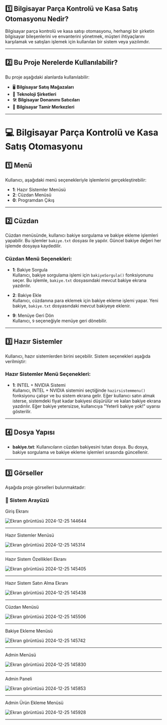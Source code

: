 

## 1️⃣ Bilgisayar Parça Kontrolü ve Kasa Satış Otomasyonu Nedir? 
Bilgisayar parça kontrolü ve kasa satışı otomasyonu, herhangi bir şirketin bilgisayar bileşenlerini ve envanterini yönetmek, müşteri ihtiyaçlarını karşılamak ve satışları işlemek için kullanılan bir sistem veya yazılımdır.

---

## 2️⃣ Bu Proje Nerelerde Kullanılabilir? 
Bu proje aşağıdaki alanlarda kullanılabilir:
- 🖥️ **Bilgisayar Satış Mağazaları**
- 🏢 **Teknoloji Şirketleri**
- 🛠️ **Bilgisayar Donanımı Satıcıları**
- 🔧 **Bilgisayar Tamir Merkezleri**

---

# 💻 Bilgisayar Parça Kontrolü ve Kasa Satış Otomasyonu

## 1️⃣ Menü

Kullanıcı, aşağıdaki menü seçenekleriyle işlemlerini gerçekleştirebilir:

- **1**: Hazır Sistemler Menüsü  
- **2**: Cüzdan Menüsü  
- **0**: Programdan Çıkış

---

## 2️⃣ Cüzdan

Cüzdan menüsünde, kullanıcı bakiye sorgulama ve bakiye ekleme işlemleri yapabilir. Bu işlemler `bakiye.txt` dosyası ile yapılır. Güncel bakiye değeri her işlemde dosyaya kaydedilir.

### **Cüzdan Menü Seçenekleri:**
- **1**: Bakiye Sorgula  
  Kullanıcı, bakiye sorgulama işlemi için `bakiyeSorgula()` fonksiyonunu seçer. Bu işlemle, `bakiye.txt` dosyasındaki mevcut bakiye ekrana yazdırılır.
  
- **2**: Bakiye Ekle  
  Kullanıcı, cüzdanına para eklemek için bakiye ekleme işlemi yapar. Yeni bakiye, `bakiye.txt` dosyasındaki mevcut bakiyeye eklenir.

- **9**: Menüye Geri Dön  
  Kullanıcı, `9` seçeneğiyle menüye geri dönebilir.

---

## 3️⃣ Hazır Sistemler

Kullanıcı, hazır sistemlerden birini seçebilir. Sistem seçenekleri aşağıda verilmiştir:

### **Hazır Sistemler Menü Seçenekleri:**
- **1**: INTEL + NVIDIA Sistemi  
  Kullanıcı, INTEL + NVIDIA sistemini seçtiğinde `hazirsistemmenu()` fonksiyonu çalışır ve bu sistem ekrana gelir. Eğer kullanıcı satın almak isterse, sistemdeki fiyat kadar bakiyesi düşürülür ve kalan bakiye ekrana yazdırılır. Eğer bakiye yetersizse, kullanıcıya "Yeterli bakiye yok!" uyarısı gösterilir.

---

## 4️⃣ Dosya Yapısı

- **bakiye.txt**: Kullanıcıların cüzdan bakiyesini tutan dosya. Bu dosya, bakiye sorgulama ve bakiye ekleme işlemleri sırasında güncellenir.

---
## 3️⃣ Görseller
Aşağıda proje görselleri bulunmaktadır:

### 📌 Sistem Arayüzü
Giriş Ekranı 

![Ekran görüntüsü 2024-12-25 144644](https://github.com/user-attachments/assets/9948140c-3574-4966-b0ae-0bbd5ba2ec3c)


---
Hazır Sistemler Menüsü

![Ekran görüntüsü 2024-12-25 145314](https://github.com/user-attachments/assets/125f1309-abb3-493b-9732-2230995b1ba0)


---
Hazır Sistem Özellikleri Ekranı

![Ekran görüntüsü 2024-12-25 145405](https://github.com/user-attachments/assets/82fd791c-7dd7-4414-afe2-f10bf8a3b4e7)


---
Hazır Sistem Satın Alma Ekranı 

![Ekran görüntüsü 2024-12-25 145438](https://github.com/user-attachments/assets/efc305b1-62d6-42c3-bee5-a95167db058c)


---
Cüzdan Menüsü

![Ekran görüntüsü 2024-12-25 145506](https://github.com/user-attachments/assets/07ae0310-38f1-4860-8586-e93aeb517f6e)

 
---
Bakiye Ekleme Menüsü 

![Ekran görüntüsü 2024-12-25 145742](https://github.com/user-attachments/assets/d052e7a5-ffa5-4270-8266-f79877ed7d1e)


---
Admin Menüsü

![Ekran görüntüsü 2024-12-25 145830](https://github.com/user-attachments/assets/4f548ee1-55b5-43ff-9fd2-ed3bbd6bdab8)


---
Admin Paneli

![Ekran görüntüsü 2024-12-25 145853](https://github.com/user-attachments/assets/894e4095-e219-4efd-b583-0dd756f09e0b)


---
Admin Ürün Ekleme Menüsü 

![Ekran görüntüsü 2024-12-25 145928](https://github.com/user-attachments/assets/241acec7-d26b-4fd3-8fb8-88016f3153c1)


---









